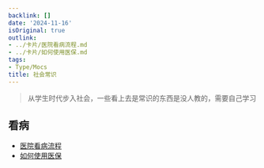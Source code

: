 ```yaml
---
backlink: []
date: '2024-11-16'
isOriginal: true
outlink:
- ../卡片/医院看病流程.md
- ../卡片/如何使用医保.md
tags:
- Type/Mocs
title: 社会常识
---
```

> 从学生时代步入社会，一些看上去是常识的东西是没人教的，需要自己学习

## 看病
- [医院看病流程](../卡片/医院看病流程.md)
- [如何使用医保](../卡片/如何使用医保.md)